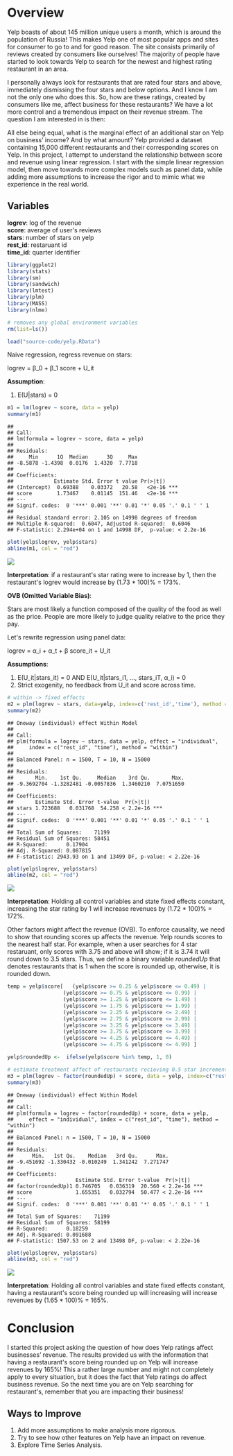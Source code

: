 Overview
========

Yelp boasts of about 145 million unique users a month, which is around the population of Russia! This makes Yelp one of most popular apps and sites for consumer to go to and for good reason. The site consists primarily of reviews created by consumers like ourselves! The majority of people have started to look towards Yelp to search for the newest and highest rating restaurant in an area.  

I personally always look for restaurants that are rated four stars and above, immediately dismissing the four stars and below options. And I know I am not the only one who does this. So, how are these ratings, created by consumers like me, affect business for these restaurants? We have a lot more control and a tremendous impact on their revenue stream.
The question I am interested in is then:  

All else being equal, what is the marginal effect of an additional star on Yelp on business’ income? And by what amount?
Yelp provided a dataset containing 15,000 different restaurants and their corresponding scores on Yelp. In this project, I attempt to understand the relationship between score and revenue using linear regression. I start with the simple linear regression model, then move towards more complex models such as panel data, while adding more assumptions to increase the rigor and to mimic what we experience in the real world.  

## Variables    
**logrev**: log of the revenue  
**score**: average of user's reviews  
**stars**: number of stars on yelp  
**rest\_id**: restaruant id  
**time\_id**: quarter identifier  

``` r
library(ggplot2)
library(stats)
library(sm)
library(sandwich)
library(lmtest)
library(plm)
library(MASS)
library(nlme)

# removes any global environment variables
rm(list=ls())

load("source-code/yelp.RData")
```

Naive regression, regress revenue on stars:

logrev = β\_0 + β\_1 score + U\_it

**Assumption**:  
1) E(U|stars) = 0  

``` r
m1 = lm(logrev ~ score, data = yelp)
summary(m1)
```

    ## 
    ## Call:
    ## lm(formula = logrev ~ score, data = yelp)
    ## 
    ## Residuals:
    ##     Min      1Q  Median      3Q     Max 
    ## -8.5878 -1.4398  0.0176  1.4320  7.7718 
    ## 
    ## Coefficients:
    ##             Estimate Std. Error t value Pr(>|t|)    
    ## (Intercept)  0.69388    0.03372   20.58   <2e-16 ***
    ## score        1.73467    0.01145  151.46   <2e-16 ***
    ## ---
    ## Signif. codes:  0 '***' 0.001 '**' 0.01 '*' 0.05 '.' 0.1 ' ' 1
    ## 
    ## Residual standard error: 2.105 on 14998 degrees of freedom
    ## Multiple R-squared:  0.6047, Adjusted R-squared:  0.6046 
    ## F-statistic: 2.294e+04 on 1 and 14998 DF,  p-value: < 2.2e-16

``` r
plot(yelp$logrev, yelp$stars)
abline(m1, col = "red")
```

![](yelp-notebook_files/figure-markdown_github/unnamed-chunk-3-1.png)

**Interpretation**: if a restaurant's star rating were to increase by 1, then the restaurant's logrev would increase by (1.73 \* 100)% = 173%.

**OVB (Omitted Variable Bias)**:

Stars are most likely a function composed of the quality of the food as well as the price. People are more likely to judge quality relative to the price they pay.

Let's rewrite regression using panel data:

logrev = α\_i + α\_t + β score\_it + U\_it

**Assumptions**:   
1) E(U\_it|stars\_it) = 0 AND E(U\_it|stars\_i1, ..., stars\_iT, α\_i) = 0  
2) Strict exogenity, no feedback from U\_it and score across time.  

``` r
# within -> fixed effects
m2 = plm(logrev ~ stars, data=yelp, index=c('rest_id','time'), method = 'within', effect="individual")
summary(m2)
```

    ## Oneway (individual) effect Within Model
    ## 
    ## Call:
    ## plm(formula = logrev ~ stars, data = yelp, effect = "individual", 
    ##     index = c("rest_id", "time"), method = "within")
    ## 
    ## Balanced Panel: n = 1500, T = 10, N = 15000
    ## 
    ## Residuals:
    ##       Min.    1st Qu.     Median    3rd Qu.       Max. 
    ## -9.3692704 -1.3282481 -0.0057836  1.3460210  7.0751650 
    ## 
    ## Coefficients:
    ##       Estimate Std. Error t-value  Pr(>|t|)    
    ## stars 1.723688   0.031768  54.258 < 2.2e-16 ***
    ## ---
    ## Signif. codes:  0 '***' 0.001 '**' 0.01 '*' 0.05 '.' 0.1 ' ' 1
    ## 
    ## Total Sum of Squares:    71199
    ## Residual Sum of Squares: 58451
    ## R-Squared:      0.17904
    ## Adj. R-Squared: 0.087815
    ## F-statistic: 2943.93 on 1 and 13499 DF, p-value: < 2.22e-16

``` r
plot(yelp$logrev, yelp$stars)
abline(m2, col = "red")
```

![](yelp-notebook_files/figure-markdown_github/unnamed-chunk-5-1.png)

**Interpretation**: Holding all control variables and state fixed effects constant, increasing the star rating by 1 will increase revenues by (1.72 \* 100)% = 172%.

Other factors might affect the revenue (OVB). To enforce causality, we need to show that rounding scores up affects the revenue. Yelp rounds scores to the nearest half star. For example, when a user searches for 4 star restaruant, only scores with 3.75 and above will show; if it is 3.74 it will round down to 3.5 stars. Thus, we define a binary variable *roundedUp* that denotes restaurants that is 1 when the score is rounded up, otherwise, it is rounded down.

``` r
temp = yelp$score[   (yelp$score >= 0.25 & yelp$score <= 0.49) |
                  (yelp$score >= 0.75 & yelp$score <= 0.99) |
                  (yelp$score >= 1.25 & yelp$score <= 1.49) | 
                  (yelp$score >= 1.75 & yelp$score <= 1.99) |
                  (yelp$score >= 2.25 & yelp$score <= 2.49) |
                  (yelp$score >= 2.75 & yelp$score <= 2.99) |
                  (yelp$score >= 3.25 & yelp$score <= 3.49) |
                  (yelp$score >= 3.75 & yelp$score <= 3.99) |
                  (yelp$score >= 4.25 & yelp$score <= 4.49) |
                  (yelp$score >= 4.75 & yelp$score <= 4.99) ]

yelp$roundedUp <-  ifelse(yelp$score %in% temp, 1, 0)

# estimate treatment affect of restaurants recieving 0.5 star increment
m3 = plm(logrev ~ factor(roundedUp) + score, data = yelp, index=c("rest_id","time"), method= "within",effect="individual")
summary(m3)
```

    ## Oneway (individual) effect Within Model
    ## 
    ## Call:
    ## plm(formula = logrev ~ factor(roundedUp) + score, data = yelp, 
    ##     effect = "individual", index = c("rest_id", "time"), method = "within")
    ## 
    ## Balanced Panel: n = 1500, T = 10, N = 15000
    ## 
    ## Residuals:
    ##      Min.   1st Qu.    Median   3rd Qu.      Max. 
    ## -9.451692 -1.330432 -0.010249  1.341242  7.271747 
    ## 
    ## Coefficients:
    ##                    Estimate Std. Error t-value  Pr(>|t|)    
    ## factor(roundedUp)1 0.746705   0.036319  20.560 < 2.2e-16 ***
    ## score              1.655351   0.032794  50.477 < 2.2e-16 ***
    ## ---
    ## Signif. codes:  0 '***' 0.001 '**' 0.01 '*' 0.05 '.' 0.1 ' ' 1
    ## 
    ## Total Sum of Squares:    71199
    ## Residual Sum of Squares: 58199
    ## R-Squared:      0.18259
    ## Adj. R-Squared: 0.091688
    ## F-statistic: 1507.53 on 2 and 13498 DF, p-value: < 2.22e-16

``` r
plot(yelp$logrev, yelp$stars)
abline(m3, col = "red")
```

![](yelp-notebook_files/figure-markdown_github/unnamed-chunk-7-1.png)

**Interpretation**: Holding all control variables and state fixed effects constant, having a restaurant's score being rounded up will increasing will increase revenues by (1.65 \* 100)% = 165%.

Conclusion
==========

I started this project asking the question of how does Yelp ratings affect businesses’ revenue. The results provided us with the information that having a restaurant's score being rounded up on Yelp will increase revenues by 165%! This a rather large number and might not completely apply to every situation, but it does the fact that Yelp ratings do affect business revenue. So the next time you are on Yelp searching for restaurant's, remember that you are impacting their business!  

Ways to Improve
---------------

1.  Add more assumptions to make analysis more rigorous.
2.  Try to see how other features on Yelp have an impact on revenue.
3.  Explore Time Series Analysis.
